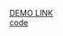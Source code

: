 [DEMO LINK](https://zarva6596.github.io/react_pagination/)
<br>
[code](https://github.com/zarva6596/react_pagination/tree/develop)
